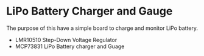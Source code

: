 # LiPo Battery Charger and Gauge

The purpose of this have a simple board to charge and monitor LiPo battery.

- LMR10510 Step-Down Voltage Regulator
- MCP73831 LiPo Battery charger and Guage
